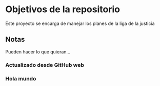 # Objetivos de la repositorio

Este proyecto se encarga de manejar los planes de la liga de la justicia


## Notas
Pueden hacer lo que quieran...

### Actualizado desde GitHub web

### Hola mundo
